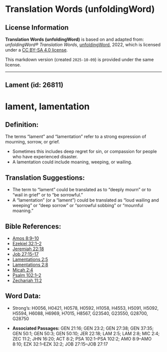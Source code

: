 # Translation Words (unfoldingWord)

## License Information

**Translation Words (unfoldingWord)** is based on and adapted from: _unfoldingWord® Translation Words_, [unfoldingWord](https://unfoldingword.org/utw), 2022, which is licensed under a [CC BY-SA 4.0 license](https://creativecommons.org/licenses/by-sa/4.0/legalcode.en).

This markdown version (created `2025-10-09`) is provided under the same license.



--------------------------------

## Lament (id: 26811)

lament, lamentation
===================

Definition:
-----------

The terms “lament” and “lamentation” refer to a strong expression of mourning, sorrow, or grief.

* Sometimes this includes deep regret for sin, or compassion for people who have experienced disaster.
* A lamentation could include moaning, weeping, or wailing.

Translation Suggestions:
------------------------

* The term to “lament” could be translated as to “deeply mourn” or to “wail in grief” or to “be sorrowful.”
* A “lamentation” (or a “lament”) could be translated as “loud wailing and weeping” or “deep sorrow” or “sorrowful sobbing” or “mournful moaning.”

Bible References:
-----------------

* [Amos 8:9–10](https://ref.ly/Amos8:9-Amos8:10)
* [Ezekiel 32:1–2](https://ref.ly/Ezek32:1-Ezek32:2)
* [Jeremiah 22:18](https://ref.ly/Jer22:18)
* [Job 27:15–17](https://ref.ly/Job27:15-Job27:17)
* [Lamentations 2:5](https://ref.ly/Lam2:5)
* [Lamentations 2:8](https://ref.ly/Lam2:8)
* [Micah 2:4](https://ref.ly/Mic2:4)
* [Psalm 102:1–2](https://ref.ly/Ps102:1-Ps102:2)
* [Zechariah 11:2](https://ref.ly/Zech11:2)

Word Data:
----------

* Strong’s: H0056, H0421, H0578, H0592, H1058, H4553, H5091, H5092, H5594, H6088, H6969, H7015, H8567, G23540, G23550, G28700, G28750

* **Associated Passages:** GEN 21:16; GEN 23:2; GEN 27:38; GEN 37:35; GEN 50:1; GEN 50:3; GEN 50:10; JER 22:18; LAM 2:5; LAM 2:8; MIC 2:4; ZEC 11:2; JHN 16:20; ACT 8:2; PSA 102:1–PSA 102:2; AMO 8:9–AMO 8:10; EZK 32:1–EZK 32:2; JOB 27:15–JOB 27:17

